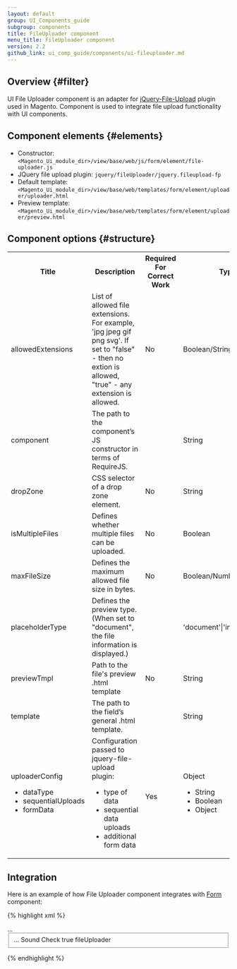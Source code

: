 ```yaml
---
layout: default
group: UI_Components_guide
subgroup: components
title: FileUploader component
menu_title: FileUploader component
version: 2.2
github_link: ui_comp_guide/components/ui-fileuploader.md
---
```


## Overview {#filter}

UI File Uploader component is an adapter for <a href="https://github.com/blueimp/jQuery-File-Upload/wiki">jQuery-File-Upload</a> plugin used in Magento. Component is used to integrate file upload functionality with UI components.

## Component elements {#elements}

* Constructor: `<Magento_Ui_module_dir>/view/base/web/js/form/element/file-uploader.js`
* JQuery file upload plugin: `jquery/fileUploader/jquery.fileupload-fp`
* Default template: `<Magento_Ui_module_dir>/view/base/web/templates/form/element/uploader/uploader.html`
* Preview template: `<Magento_Ui_module_dir>/view/base/web/templates/form/element/uploader/preview.html`

## Component options {#structure}

<table>
<tbody>
<tr>
    <th>Title</th>
    <th>Description</th>
    <th>Required For Correct Work</th>
    <th>Type</th>
    <th>Default Value</th>
</tr>
<tr>
    <td>allowedExtensions</td>
    <td>List of allowed file extensions. For example, 'jpg jpeg gif png svg'. If set to "false" - then no extion is allowed, "true" - any extension is allowed.</td>
    <td>No</td>
    <td>Boolean/String</td>
    <td>false</td>
</tr>
  <tr>
    <td>component</td>
    <td>The path to the component’s JS constructor in terms of RequireJS.</td>
    <td></td>
    <td>String</td>
    <td>Magento_Ui/js/form/element/file-uploader</td>
  </tr>
<tr>
    <td>dropZone</td>
    <td>CSS selector of a drop zone element.</td>
    <td>No</td>
    <td>String</td>
    <td>[data-role=drop-zone]</td>
</tr>
<tr>
    <td>isMultipleFiles</td>
    <td>Defines whether multiple files can be uploaded.</td>
    <td>No</td>
    <td>Boolean</td>
    <td>false</td>
</tr>
<tr>
    <td>maxFileSize</td>
    <td>Defines the maximum allowed file size in bytes. </td>
    <td>No</td>
    <td>Boolean/Number</td>
    <td>false</td>
</tr>
   <tr>
    <td>placeholderType</td>
    <td>Defines the preview type. (When set to "document", the file information is displayed.)</td>
    <td></td>
    <td>'document'|'image'|'video'</td>
    <td>document</td>
  </tr>
<tr>
    <td>previewTmpl</td>
    <td>Path to the file's preview .html template</td>
    <td>No</td>
    <td>String</td>
    <td>ui/form/element/uploader/preview</td>
</tr>
  <tr>
    <td>template</td>
    <td>The path to the field’s general .html template.</td>
    <td></td>
    <td>String</td>
    <td>ui/form/element/uploader/uploader</td>
  </tr>
<tr>
    <td>uploaderConfig 
<ul>
<li>dataType</li>
<li>sequentialUploads</li>
<li>formData</li>
</ul>
</td>
    <td>Configuration passed to jquery-file-upload plugin:
<ul>
<li>type of data</li>
<li>sequential data uploads</li>
<li>additional form data</li>
</ul>
</td>
    <td>Yes</td>
    <td>Object
<ul>
<li>String</li>
<li>Boolean</li>
<li>Object</li>
</ul>
</td>
    <td>
<ul>
<li>json</li>
<li>true</li>
<li>
{
'form_key': window.FORM_KEY
}
</li>
</ul>
</td>
</tr>

</tbody>
</table>

<h2 id="example">Integration</h2>

Here is an example of how File Uploader component integrates with <a href="{{page.baseurl}}ui-components/ui-form.html">Form</a> component:

{% highlight xml %}
<form xmlns:xsi="http://www.w3.org/2001/XMLSchema-instance">
    ...
    <fieldset name="foo">
        ...
        <argument name="data" xsi:type="array">
            <item name="config" xsi:type="array">
                <item name="label" xsi:type="string"/>
            </item>
        </argument>
        <field name="bar">
            <argument name="data" xsi:type="array">
                <item name="config" xsi:type="array">
                    <item name="label" xsi:type="string">Sound Check</item>
                    <item name="visible" xsi:type="boolean">true</item>
                    <item name="formElement" xsi:type="string">fileUploader</item>
                    <item name="uploaderConfig" xsi:type="array">
                        <item name="url" xsi:type="url" path="path/to/controller"/>
                    </item>
                </item>
            </argument>
        </field>
    </fieldset>
</form>
{% endhighlight %}
